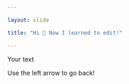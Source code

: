 ```yaml
---

layout: slide

title: "Hi 👋 Now I learned to edit!"

---
```


Your text

Use the left arrow to go back!
